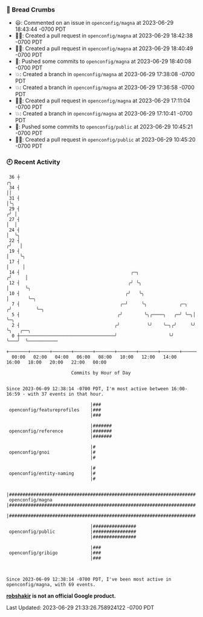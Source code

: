 ### 🍞 Bread Crumbs

 * 😃: Commented on an issue in `openconfig/magna` at 2023-06-29 18:43:44 -0700 PDT
 * ✍🏼: Created a pull request in `openconfig/magna` at 2023-06-29 18:42:38 -0700 PDT
 * ✍🏼: Created a pull request in `openconfig/magna` at 2023-06-29 18:40:49 -0700 PDT
 * 🚢: Pushed some commits to `openconfig/magna` at 2023-06-29 18:40:08 -0700 PDT
 * 💥: Created a branch in `openconfig/magna` at 2023-06-29 17:38:08 -0700 PDT
 * 💥: Created a branch in `openconfig/magna` at 2023-06-29 17:36:58 -0700 PDT
 * ✍🏼: Created a pull request in `openconfig/magna` at 2023-06-29 17:11:04 -0700 PDT
 * 💥: Created a branch in `openconfig/magna` at 2023-06-29 17:10:41 -0700 PDT
 * 🚢: Pushed some commits to `openconfig/public` at 2023-06-29 10:45:21 -0700 PDT
 * ✍🏼: Created a pull request in `openconfig/public` at 2023-06-29 10:45:20 -0700 PDT

### 🕘 Recent Activity
```
 36 ┼                                                                    ╭╮
 34 ┤                                                                    ││
 31 ┤                                                                    │╰╮
 29 ┤                                                                   ╭╯ │
 27 ┤                                                                   │  │
 24 ┤                                                                   │  ╰╮
 22 ┤                                                                  ╭╯   │
 19 ┤                                                                  │    ╰╮
 17 ┤                                                                  │     │
 14 ┤                                         ╭─╮                     ╭╯     │
 12 ┤                                        ╭╯ ╰╮                    │      ╰╮
 10 ┤                                       ╭╯   ╰╮                   │       ╰─╮
  7 ┤                                     ╭─╯     ╰╮            ╭─╮  ╭╯         ╰─╮
  5 ┤                                    ╭╯        ╰╮╭────╮   ╭─╯ ╰─╮│            ╰─╮
  2 ┤                                   ╭╯          ╰╯    ╰─╮╭╯     ╰╯              ╰╮   ╭──╮
  0 ┼───────────────────────────────────╯                   ╰╯                       ╰───╯  ╰───────────
    +───────+───────+───────+───────+───────+───────+───────+───────+───────+───────+───────+───────+────
  00:00   02:00   04:00   06:00   08:00   10:00   12:00   14:00   16:00   18:00   20:00   22:00   00:00   

						Commits by Hour of Day


Since 2023-06-09 12:38:14 -0700 PDT, I'm most active between 16:00-16:59 - with 37 events in that hour.

```



```
                               |###
 openconfig/featureprofiles    |###
                               |###

                               |#######
 openconfig/reference          |#######
                               |#######

                               |#
 openconfig/gnoi               |#
                               |#

                               |#
 openconfig/entity-naming      |#
                               |#

                               |#####################################################################
 openconfig/magna              |#####################################################################
                               |#####################################################################

                               |################
 openconfig/public             |################
                               |################

                               |###
 openconfig/gribigo            |###
                               |###



Since 2023-06-09 12:38:14 -0700 PDT, I've been most active in openconfig/magna, with 69 events.

```
**[robshakir](mailto:robjs@google.com) is not an official Google product.**  


Last Updated: 2023-06-29 21:33:26.758924122 -0700 PDT
